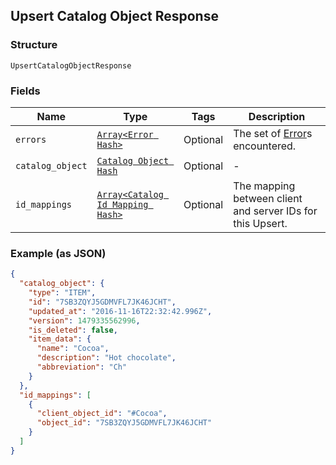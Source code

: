 ## Upsert Catalog Object Response

### Structure

`UpsertCatalogObjectResponse`

### Fields

| Name | Type | Tags | Description |
|  --- | --- | --- | --- |
| `errors` | [`Array<Error Hash>`](/doc/models/error.md) | Optional | The set of [Error](#type-error)s encountered. |
| `catalog_object` | [`Catalog Object Hash`](/doc/models/catalog-object.md) | Optional | - |
| `id_mappings` | [`Array<Catalog Id Mapping Hash>`](/doc/models/catalog-id-mapping.md) | Optional | The mapping between client and server IDs for this Upsert. |

### Example (as JSON)

```json
{
  "catalog_object": {
    "type": "ITEM",
    "id": "7SB3ZQYJ5GDMVFL7JK46JCHT",
    "updated_at": "2016-11-16T22:32:42.996Z",
    "version": 1479335562996,
    "is_deleted": false,
    "item_data": {
      "name": "Cocoa",
      "description": "Hot chocolate",
      "abbreviation": "Ch"
    }
  },
  "id_mappings": [
    {
      "client_object_id": "#Cocoa",
      "object_id": "7SB3ZQYJ5GDMVFL7JK46JCHT"
    }
  ]
}
```

